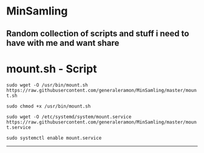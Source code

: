 # MinSamling

Random collection of scripts and stuff i need to have with me and want share 
-----------------------------------------------------------------

# mount.sh - Script

`sudo wget -O /usr/bin/mount.sh https://raw.githubusercontent.com/generaleramon/MinSamling/master/mount.sh`

`sudo chmod +x /usr/bin/mount.sh`

`sudo wget -O /etc/systemd/system/mount.service https://raw.githubusercontent.com/generaleramon/MinSamling/master/mount.service`

`sudo systemctl enable mount.service`

-----------------------------------------------------------------
